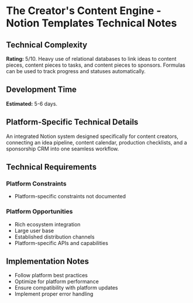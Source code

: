 # The Creator's Content Engine - Notion Templates Technical Notes

## Technical Complexity
**Rating:** 5/10. Heavy use of relational databases to link ideas to content pieces, content pieces to tasks, and content pieces to sponsors. Formulas can be used to track progress and statuses automatically.

## Development Time
**Estimated:** 5-6 days.

## Platform-Specific Technical Details
An integrated Notion system designed specifically for content creators, connecting an idea pipeline, content calendar, production checklists, and a sponsorship CRM into one seamless workflow.

## Technical Requirements

### Platform Constraints
- Platform-specific constraints not documented

### Platform Opportunities
- Rich ecosystem integration
- Large user base
- Established distribution channels
- Platform-specific APIs and capabilities

## Implementation Notes
- Follow platform best practices
- Optimize for platform performance
- Ensure compatibility with platform updates
- Implement proper error handling
